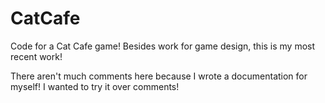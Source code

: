 # CatCafe
Code for a Cat Cafe game! Besides work for game design, this is my most recent work!

There aren't much comments here because I wrote a documentation for myself! I wanted to try it over comments!
